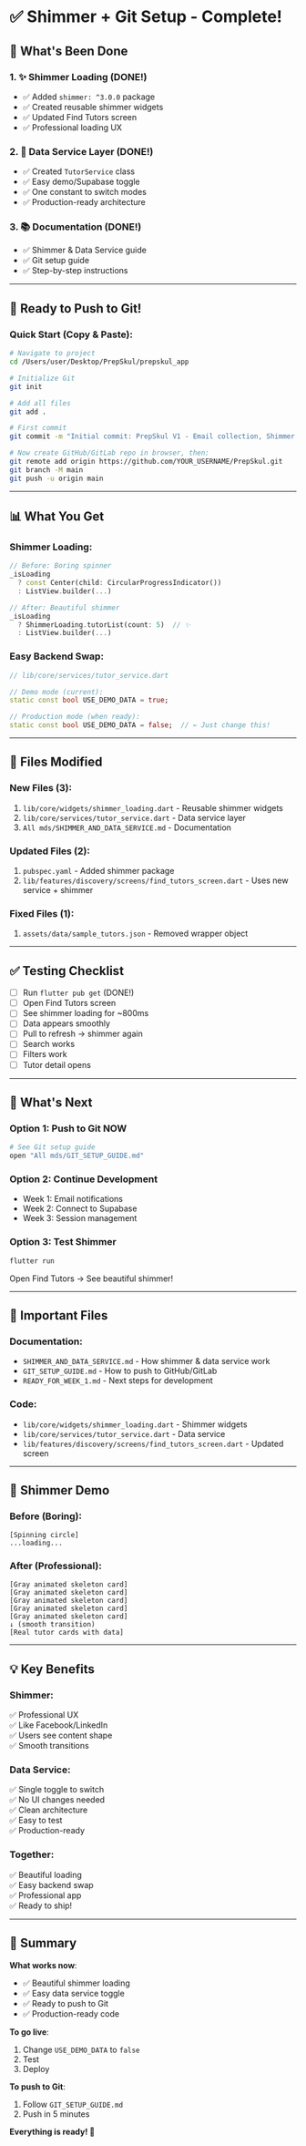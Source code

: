 # ✅ Shimmer + Git Setup - Complete!

## 🎉 What's Been Done

### 1. ✨ Shimmer Loading (DONE!)
- ✅ Added `shimmer: ^3.0.0` package
- ✅ Created reusable shimmer widgets
- ✅ Updated Find Tutors screen
- ✅ Professional loading UX

### 2. 🔧 Data Service Layer (DONE!)
- ✅ Created `TutorService` class
- ✅ Easy demo/Supabase toggle
- ✅ One constant to switch modes
- ✅ Production-ready architecture

### 3. 📚 Documentation (DONE!)
- ✅ Shimmer & Data Service guide
- ✅ Git setup guide
- ✅ Step-by-step instructions

---

## 🚀 Ready to Push to Git!

### Quick Start (Copy & Paste):

```bash
# Navigate to project
cd /Users/user/Desktop/PrepSkul/prepskul_app

# Initialize Git
git init

# Add all files
git add .

# First commit
git commit -m "Initial commit: PrepSkul V1 - Email collection, Shimmer loading, Admin dashboard"

# Now create GitHub/GitLab repo in browser, then:
git remote add origin https://github.com/YOUR_USERNAME/PrepSkul.git
git branch -M main
git push -u origin main
```

---

## 📊 What You Get

### Shimmer Loading:
```dart
// Before: Boring spinner
_isLoading 
  ? const Center(child: CircularProgressIndicator())
  : ListView.builder(...)

// After: Beautiful shimmer
_isLoading 
  ? ShimmerLoading.tutorList(count: 5)  // ✨
  : ListView.builder(...)
```

### Easy Backend Swap:
```dart
// lib/core/services/tutor_service.dart

// Demo mode (current):
static const bool USE_DEMO_DATA = true;

// Production mode (when ready):
static const bool USE_DEMO_DATA = false;  // ← Just change this!
```

---

## 🎯 Files Modified

### New Files (3):
1. `lib/core/widgets/shimmer_loading.dart` - Reusable shimmer widgets
2. `lib/core/services/tutor_service.dart` - Data service layer
3. `All mds/SHIMMER_AND_DATA_SERVICE.md` - Documentation

### Updated Files (2):
1. `pubspec.yaml` - Added shimmer package
2. `lib/features/discovery/screens/find_tutors_screen.dart` - Uses new service + shimmer

### Fixed Files (1):
1. `assets/data/sample_tutors.json` - Removed wrapper object

---

## ✅ Testing Checklist

- [ ] Run `flutter pub get` (DONE!)
- [ ] Open Find Tutors screen
- [ ] See shimmer loading for ~800ms
- [ ] Data appears smoothly
- [ ] Pull to refresh → shimmer again
- [ ] Search works
- [ ] Filters work
- [ ] Tutor detail opens

---

## 🔄 What's Next

### Option 1: Push to Git NOW
```bash
# See Git setup guide
open "All mds/GIT_SETUP_GUIDE.md"
```

### Option 2: Continue Development
- Week 1: Email notifications
- Week 2: Connect to Supabase
- Week 3: Session management

### Option 3: Test Shimmer
```bash
flutter run
```
Open Find Tutors → See beautiful shimmer!

---

## 📁 Important Files

### Documentation:
- `SHIMMER_AND_DATA_SERVICE.md` - How shimmer & data service work
- `GIT_SETUP_GUIDE.md` - How to push to GitHub/GitLab
- `READY_FOR_WEEK_1.md` - Next steps for development

### Code:
- `lib/core/widgets/shimmer_loading.dart` - Shimmer widgets
- `lib/core/services/tutor_service.dart` - Data service
- `lib/features/discovery/screens/find_tutors_screen.dart` - Updated screen

---

## 🎨 Shimmer Demo

### Before (Boring):
```
[Spinning circle]
...loading...
```

### After (Professional):
```
[Gray animated skeleton card]
[Gray animated skeleton card]
[Gray animated skeleton card]
[Gray animated skeleton card]
[Gray animated skeleton card]
↓ (smooth transition)
[Real tutor cards with data]
```

---

## 💡 Key Benefits

### Shimmer:
✅ Professional UX  
✅ Like Facebook/LinkedIn  
✅ Users see content shape  
✅ Smooth transitions  

### Data Service:
✅ Single toggle to switch  
✅ No UI changes needed  
✅ Clean architecture  
✅ Easy to test  
✅ Production-ready  

### Together:
✅ Beautiful loading  
✅ Easy backend swap  
✅ Professional app  
✅ Ready to ship!  

---

## 🎯 Summary

**What works now**:
- ✅ Beautiful shimmer loading
- ✅ Easy data service toggle
- ✅ Ready to push to Git
- ✅ Production-ready code

**To go live**:
1. Change `USE_DEMO_DATA` to `false`
2. Test
3. Deploy

**To push to Git**:
1. Follow `GIT_SETUP_GUIDE.md`
2. Push in 5 minutes

**Everything is ready! 🚀**

